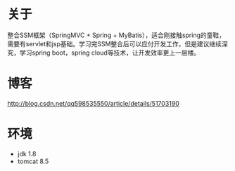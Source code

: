 # 关于
整合SSM框架（SpringMVC + Spring + MyBatis），适合刚接触spring的童鞋，需要有servlet和jsp基础。学习完SSM整合后可以应付开发工作，但是建议继续深究，学习spring boot，spring cloud等技术，让开发效率更上一层楼。

# 博客
http://blog.csdn.net/qq598535550/article/details/51703190

# 环境
- jdk 1.8
- tomcat 8.5


